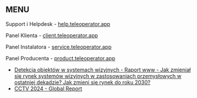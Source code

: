 ## MENU

Support i Helpdesk - [help.teleoperator.app](http://help.teleoperator.app)

Panel Klienta - [client.teleoperator.app](http://client.teleoperator.app)

Panel Instalatora - [service.teleoperator.app](http://service.teleoperator.app)

Panel Producenta - [product.teleoperator.app](http://product.teleoperator.app)



+ [Detekcja obiektów w systemach wizyjnych - Raport www - Jak zmieniał się rynek systemów wizyjnych w zastosowaniach przemysłowych w ostatniej dekadzie? Jak zmieni się rynek do roku 2030?](https://www.teleoperator.info/)
+ [CCTV 2024 - Global Report](http://cctv.teleoperator.info)


